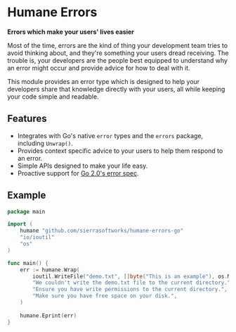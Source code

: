 # Humane Errors
**Errors which make your users' lives easier**

Most of the time, errors are the kind of thing your development team tries to
avoid thinking about, and they're something your users dread receiving. The
trouble is, your developers are the people best equipped to understand why an
error might occur and provide advice for how to deal with it.

This module provides an error type which is designed to help your developers
share that knowledge directly with your users, all while keeping your code
simple and readable.

## Features
 - Integrates with Go's native `error` types and the `errors` package, including `Unwrap()`.
 - Provides context specific advice to your users to help them respond to an error.
 - Simple APIs designed to make your life easy.
 - Proactive support for [Go 2.0's error spec](https://go.googlesource.com/proposal/+/master/design/go2draft.md). 

## Example

```go
package main

import (
	humane "github.com/sierrasoftworks/humane-errors-go"
	"io/ioutil"
	"os"
)

func main() {
	err := humane.Wrap(
		ioutil.WriteFile("demo.txt", []byte("This is an example"), os.ModePerm),
		"We couldn't write the demo.txt file to the current directory.",
		"Ensure you have write permissions to the current directory.",
		"Make sure you have free space on your disk.",
	)
	
	humane.Eprint(err)
}
```